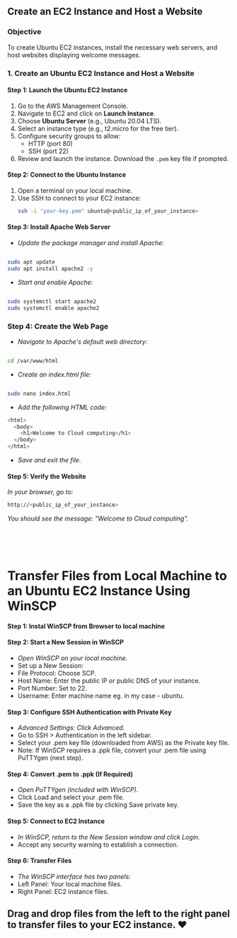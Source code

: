 
## Create an EC2 Instance and Host a Website

### Objective
To create  Ubuntu  EC2 instances, install the necessary web servers, and host websites displaying welcome messages.



### 1. Create an Ubuntu EC2 Instance and Host a Website

#### Step 1: Launch the Ubuntu EC2 Instance
1. Go to the AWS Management Console.
2. Navigate to EC2 and click on **Launch Instance**.
3. Choose **Ubuntu Server** (e.g., Ubuntu 20.04 LTS).
4. Select an instance type (e.g., t2.micro for the free tier).
5. Configure security groups to allow:
   - HTTP (port 80)
   - SSH (port 22)
6. Review and launch the instance. Download the `.pem` key file if prompted.

#### Step 2: Connect to the Ubuntu Instance
1. Open a terminal on your local machine.
2. Use SSH to connect to your EC2 instance:
   ```bash
   ssh -i "your-key.pem" ubuntu@<public_ip_of_your_instance>
#### Step 3: Install Apache Web Server
- *Update the package manager and install Apache:*
```bash

sudo apt update
sudo apt install apache2 -y
```
- *Start and enable Apache:*
```bash

sudo systemctl start apache2
sudo systemctl enable apache2
```
### Step 4: Create the Web Page
- *Navigate to Apache's default web directory:*
```bash

cd /var/www/html
```
- *Create an index.html file:*
```bash

sudo nano index.html
```
- *Add the following HTML code:*
```bash
<html>
  <body>
    <h1>Welcome to Cloud computing</h1>
  </body>
</html>
```
- *Save and exit the file.*
  
#### Step 5: Verify the Website
*In your browser, go to:*

```bash
http://<public_ip_of_your_instance>
```
*You should see the message: "Welcome to Cloud computing".*






<br>
<br>
<br>




#  Transfer Files from Local Machine to an Ubuntu EC2 Instance Using WinSCP

#### Step 1: Instal WinSCP from Browser to local machine

#### Step 2: Start a New Session in WinSCP
- *Open WinSCP on your local machine.*
- Set up a New Session:
- File Protocol: Choose SCP.
- Host Name: Enter the public IP or public DNS of your instance.
- Port Number: Set to 22.
- Username:  Enter machine name  eg. in my case - ubuntu.
  
#### Step 3: Configure SSH Authentication with Private Key
- *Advanced Settings: Click Advanced.*
- Go to SSH > Authentication in the left sidebar.
- Select your .pem key file (downloaded from AWS) as the Private key file.
- Note: If WinSCP requires a .ppk file, convert your .pem file using PuTTYgen (next step).
  
#### Step 4: Convert .pem to .ppk (If Required)
- *Open PuTTYgen (included with WinSCP).*
- Click Load and select your .pem file.
- Save the key as a .ppk file by clicking Save private key.

#### Step 5: Connect to EC2 Instance
- *In WinSCP, return to the New Session window and click Login.*
- Accept any security warning to establish a connection.

#### Step 6: Transfer Files
- *The WinSCP interface has two panels:*
- Left Panel: Your local machine files.
- Right Panel: EC2 instance files.
## Drag and drop files from the left to the right panel to transfer files to your EC2 instance. &#x2764;

